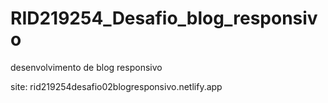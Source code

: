 # RID219254_Desafio_blog_responsivo
desenvolvimento de blog responsivo

site: rid219254desafio02blogresponsivo.netlify.app
